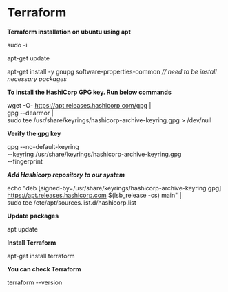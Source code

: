 # Terraform


**Terraform installation on ubuntu using apt**


sudo -i

apt-get update

apt-get install -y gnupg software-properties-common     _// need to be install necessary packages_

**To install the HashiCorp GPG key. Run below commands**

wget -O- https://apt.releases.hashicorp.com/gpg | \
gpg --dearmor | \
sudo tee /usr/share/keyrings/hashicorp-archive-keyring.gpg > /dev/null


**Verify the gpg key**

gpg --no-default-keyring \
--keyring /usr/share/keyrings/hashicorp-archive-keyring.gpg \
--fingerprint


**_Add Hashicorp repository to our system_** 

echo "deb [signed-by=/usr/share/keyrings/hashicorp-archive-keyring.gpg] \
https://apt.releases.hashicorp.com $(lsb_release -cs) main" | \
sudo tee /etc/apt/sources.list.d/hashicorp.list


**Update packages**

apt update

**Install Terraform**

apt-get install terraform


**You can check Terraform**

terraform --version


